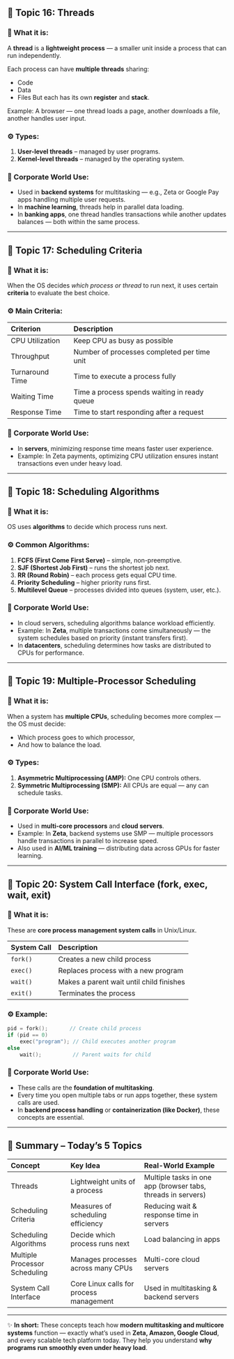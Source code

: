 
## 🌟 **Topic 16: Threads**

### 🧩 What it is:

A **thread** is a **lightweight process** — a smaller unit inside a process that can run independently.

Each process can have **multiple threads** sharing:

* Code
* Data
* Files
  But each has its own **register** and **stack**.

Example:
A browser — one thread loads a page, another downloads a file, another handles user input.

### ⚙️ Types:

1. **User-level threads** – managed by user programs.
2. **Kernel-level threads** – managed by the operating system.

### 💼 Corporate World Use:

* Used in **backend systems** for multitasking — e.g., Zeta or Google Pay apps handling multiple user requests.
* In **machine learning**, threads help in parallel data loading.
* In **banking apps**, one thread handles transactions while another updates balances — both within the same process.

---

## 🌟 **Topic 17: Scheduling Criteria**

### 🧩 What it is:

When the OS decides *which process or thread* to run next, it uses certain **criteria** to evaluate the best choice.

### ⚙️ Main Criteria:

| Criterion       | Description                                  |
| :-------------- | :------------------------------------------- |
| CPU Utilization | Keep CPU as busy as possible                 |
| Throughput      | Number of processes completed per time unit  |
| Turnaround Time | Time to execute a process fully              |
| Waiting Time    | Time a process spends waiting in ready queue |
| Response Time   | Time to start responding after a request     |

### 💼 Corporate World Use:

* In **servers**, minimizing response time means faster user experience.
* Example: In Zeta payments, optimizing CPU utilization ensures instant transactions even under heavy load.

---

## 🌟 **Topic 18: Scheduling Algorithms**

### 🧩 What it is:

OS uses **algorithms** to decide which process runs next.

### ⚙️ Common Algorithms:

1. **FCFS (First Come First Serve)** – simple, non-preemptive.
2. **SJF (Shortest Job First)** – runs the shortest job next.
3. **RR (Round Robin)** – each process gets equal CPU time.
4. **Priority Scheduling** – higher priority runs first.
5. **Multilevel Queue** – processes divided into queues (system, user, etc.).

### 💼 Corporate World Use:

* In cloud servers, scheduling algorithms balance workload efficiently.
* Example: In **Zeta**, multiple transactions come simultaneously — the system schedules based on priority (instant transfers first).
* In **datacenters**, scheduling determines how tasks are distributed to CPUs for performance.

---

## 🌟 **Topic 19: Multiple-Processor Scheduling**

### 🧩 What it is:

When a system has **multiple CPUs**, scheduling becomes more complex — the OS must decide:

* Which process goes to which processor,
* And how to balance the load.

### ⚙️ Types:

1. **Asymmetric Multiprocessing (AMP):** One CPU controls others.
2. **Symmetric Multiprocessing (SMP):** All CPUs are equal — any can schedule tasks.

### 💼 Corporate World Use:

* Used in **multi-core processors** and **cloud servers**.
* Example: In **Zeta**, backend systems use SMP — multiple processors handle transactions in parallel to increase speed.
* Also used in **AI/ML training** — distributing data across GPUs for faster learning.

---

## 🌟 **Topic 20: System Call Interface (fork, exec, wait, exit)**

### 🧩 What it is:

These are **core process management system calls** in Unix/Linux.

| System Call | Description                              |
| :---------- | :--------------------------------------- |
| `fork()`    | Creates a new child process              |
| `exec()`    | Replaces process with a new program      |
| `wait()`    | Makes a parent wait until child finishes |
| `exit()`    | Terminates the process                   |

### ⚙️ Example:

```c
pid = fork();       // Create child process
if (pid == 0)
    exec("program"); // Child executes another program
else
    wait();          // Parent waits for child
```

### 💼 Corporate World Use:

* These calls are the **foundation of multitasking**.
* Every time you open multiple tabs or run apps together, these system calls are used.
* In **backend process handling** or **containerization (like Docker)**, these concepts are essential.

---

## 🌼 **Summary – Today’s 5 Topics**

| Concept                       | Key Idea                                | Real-World Example                                           |
| :---------------------------- | :-------------------------------------- | :----------------------------------------------------------- |
| Threads                       | Lightweight units of a process          | Multiple tasks in one app (browser tabs, threads in servers) |
| Scheduling Criteria           | Measures of scheduling efficiency       | Reducing wait & response time in servers                     |
| Scheduling Algorithms         | Decide which process runs next          | Load balancing in apps                                       |
| Multiple Processor Scheduling | Manages processes across many CPUs      | Multi-core cloud servers                                     |
| System Call Interface         | Core Linux calls for process management | Used in multitasking & backend servers                       |

---

✨ **In short:**
These concepts teach how **modern multitasking and multicore systems** function — exactly what’s used in **Zeta, Amazon, Google Cloud**, and every scalable tech platform today.
They help you understand **why programs run smoothly even under heavy load**.


